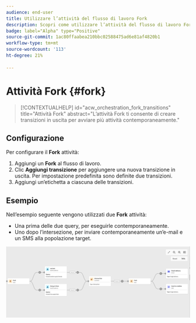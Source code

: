 ```yaml
---
audience: end-user
title: Utilizzare l’attività del flusso di lavoro Fork
description: Scopri come utilizzare l’attività del flusso di lavoro Fork
badge: label="Alpha" type="Positive"
source-git-commit: 1ac80ffaabea210bbc02588475ad6e81af4820b1
workflow-type: tm+mt
source-wordcount: '113'
ht-degree: 21%

---
```



# Attività Fork {#fork}

>[!CONTEXTUALHELP]
>id="acw_orchestration_fork_transitions"
>title="Attività Fork"
>abstract="L’attività Fork ti consente di creare transizioni in uscita per avviare più attività contemporaneamente."

## Configurazione

Per configurare il **Fork** attività:

1. Aggiungi un **Fork** al flusso di lavoro.
1. Clic **Aggiungi transizione** per aggiungere una nuova transizione in uscita. Per impostazione predefinita sono definite due transizioni.
1. Aggiungi un’etichetta a ciascuna delle transizioni.

## Esempio

Nell’esempio seguente vengono utilizzati due **Fork** attività:

* Una prima delle due query, per eseguirle contemporaneamente.
* Uno dopo l’intersezione, per inviare contemporaneamente un’e-mail e un SMS alla popolazione target.

![](../assets/workflow-fork-example.png)

